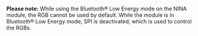 **Please note:** While using the Bluetooth® Low Energy mode on the NINA module, the RGB cannot be used by default. While the module is in Bluetooth® Low Energy mode, SPI is deactivated, which is used to control the RGBs.